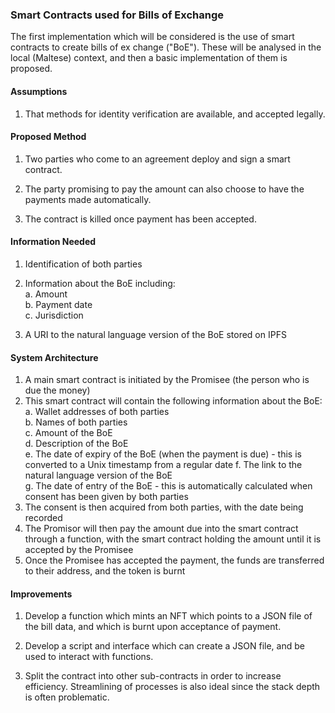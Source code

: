 ### Smart Contracts used for Bills of Exchange

The first implementation which will be considered is the use of smart contracts to create bills of ex change ("BoE"). These will be analysed in the local (Maltese) context, and then a basic implementation of them is proposed. 

#### Assumptions
1. That methods for identity verification are available, and accepted legally.

#### Proposed Method
1. Two parties who come to an agreement deploy and sign a smart contract.

2. The party promising to pay the amount can also choose to have the payments made automatically.

3. The contract is killed once payment has been accepted.


#### Information Needed
1. Identification of both parties

2. Information about the BoE including: </br>
    a. Amount </br>
    b. Payment date </br>
    c. Jurisdiction </br>

3. A URI to the natural language version of the BoE stored on IPFS

#### System Architecture

1. A main smart contract is initiated by the Promisee (the person who is due the money)
2. This smart contract will contain the following information about the BoE: </br>
    a. Wallet addresses of both parties </br>
    b. Names of both parties </br>
    c. Amount of the BoE </br>
    d. Description of the BoE </br>
    e. The date of expiry of the BoE (when the payment is due) - this is converted to a Unix timestamp from a regular date
    f. The link to the natural language version of the BoE </br>
    g. The date of entry of the BoE - this is automatically calculated when consent has been given by both parties </br>
3. The consent is then acquired from both parties, with the date being recorded
4. The Promisor will then pay the amount due into the smart contract through a function, with the smart contract holding the amount until it is accepted by the Promisee
5. Once the Promisee has accepted the payment, the funds are transferred to their address, and the token is burnt

#### Improvements

1. Develop a function which mints an NFT which points to a JSON file of the bill data, and which is burnt upon acceptance of payment.

2. Develop a script and interface which can create a JSON file, and be used to interact with functions.

3. Split the contract into other sub-contracts in order to increase efficiency. Streamlining of processes is also ideal since the stack depth is often problematic.